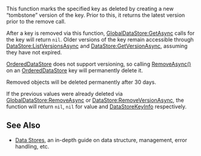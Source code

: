 This function marks the specified key as deleted by creating a new “tombstone” version of the key. Prior to this, it returns the latest version prior to the remove call.

After a key is removed via this function, [GlobalDataStore:GetAsync](https://developer.roblox.com/en-us/api-reference/function/GlobalDataStore/GetAsync) calls for the key will return `nil`. Older versions of the key remain accessible through [DataStore:ListVersionsAsync](https://developer.roblox.com/en-us/api-reference/function/DataStore/ListVersionsAsync) and [DataStore:GetVersionAsync](https://developer.roblox.com/en-us/api-reference/function/DataStore/GetVersionAsync), assuming they have not expired.

[OrderedDataStore](https://developer.roblox.com/en-us/api-reference/class/OrderedDataStore) does not support versioning, so calling [RemoveAsync()](https://developer.roblox.com/en-us/api-reference/function/GlobalDataStore/RemoveAsync) on an [OrderedDataStore](https://developer.roblox.com/en-us/api-reference/class/OrderedDataStore) key will permanently delete it.

Removed objects will be deleted permanently after 30 days.

If the previous values were already deleted via [GlobalDataStore:RemoveAsync](https://developer.roblox.com/en-us/api-reference/function/GlobalDataStore/RemoveAsync) or [DataStore:RemoveVersionAsync](https://developer.roblox.com/en-us/api-reference/function/DataStore/RemoveVersionAsync), the function will return `nil`, `nil` for value and [DataStoreKeyInfo](https://developer.roblox.com/en-us/api-reference/class/DataStoreKeyInfo) respectively.

See Also
--------

*   [Data Stores](https://developer.roblox.com/en-us/articles/Data-store), an in-depth guide on data structure, management, error handling, etc.